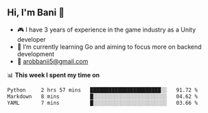 ## Hi, I'm Bani 👋

- :video_game: I have 3 years of experience in the game industry as a Unity developer
- 🌱 I’m currently learning Go and aiming to focus more on backend development
- :email: arobbanii5@gmail.com

📊 **This week I spent my time on**

<!--START_SECTION:waka-->

```txt
Python     2 hrs 57 mins   ███████████████████████░░   91.72 %
Markdown   8 mins          █░░░░░░░░░░░░░░░░░░░░░░░░   04.62 %
YAML       7 mins          █░░░░░░░░░░░░░░░░░░░░░░░░   03.66 %
```

<!--END_SECTION:waka-->
